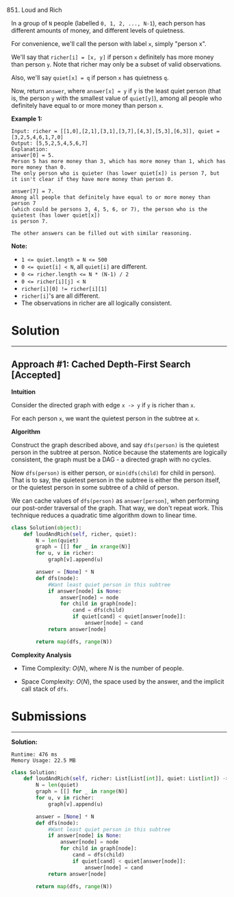 851. Loud and Rich

In a group of `N` people (labelled `0, 1, 2, ..., N-1`), each person has different amounts of money, and different levels of quietness.

For convenience, we'll call the person with label `x`, simply "person x".

We'll say that `richer[i] = [x, y]` if person `x` definitely has more money than person `y`.  Note that richer may only be a subset of valid observations.

Also, we'll say `quiet[x] = q` if person `x` has quietness `q`.

Now, return `answer`, where `answer[x] = y` if `y` is the least quiet person (that is, the person `y` with the smallest value of `quiet[y]`), among all people who definitely have equal to or more money than person `x`.

 

**Example 1:**
```
Input: richer = [[1,0],[2,1],[3,1],[3,7],[4,3],[5,3],[6,3]], quiet = [3,2,5,4,6,1,7,0]
Output: [5,5,2,5,4,5,6,7]
Explanation: 
answer[0] = 5.
Person 5 has more money than 3, which has more money than 1, which has more money than 0.
The only person who is quieter (has lower quiet[x]) is person 7, but
it isn't clear if they have more money than person 0.

answer[7] = 7.
Among all people that definitely have equal to or more money than person 7
(which could be persons 3, 4, 5, 6, or 7), the person who is the quietest (has lower quiet[x])
is person 7.

The other answers can be filled out with similar reasoning.
```

**Note:**

* `1 <= quiet.length = N <= 500`
* `0 <= quiet[i] < N`, all `quiet[i]` are different.
* `0 <= richer.length <= N * (N-1) / 2`
* `0 <= richer[i][j] < N`
* `richer[i][0] != richer[i][1]`
* `richer[i]`'s are all different.
* The observations in richer are all logically consistent.

# Solution
---
## Approach #1: Cached Depth-First Search [Accepted]
**Intuition**

Consider the directed graph with edge `x -> y` if `y` is richer than `x`.

For each person `x`, we want the quietest person in the subtree at `x`.

**Algorithm**

Construct the graph described above, and say `dfs(person)` is the quietest person in the subtree at person. Notice because the statements are logically consistent, the graph must be a DAG - a directed graph with no cycles.

Now `dfs(person)` is either person, or `min(dfs(child)` for child in person). That is to say, the quietest person in the subtree is either the person itself, or the quietest person in some subtree of a child of person.

We can cache values of `dfs(person)` as `answer[person]`, when performing our post-order traversal of the graph. That way, we don't repeat work. This technique reduces a quadratic time algorithm down to linear time.

```python
class Solution(object):
    def loudAndRich(self, richer, quiet):
        N = len(quiet)
        graph = [[] for _ in xrange(N)]
        for u, v in richer:
            graph[v].append(u)

        answer = [None] * N
        def dfs(node):
            #Want least quiet person in this subtree
            if answer[node] is None:
                answer[node] = node
                for child in graph[node]:
                    cand = dfs(child)
                    if quiet[cand] < quiet[answer[node]]:
                        answer[node] = cand
            return answer[node]

        return map(dfs, range(N))
```

**Complexity Analysis**

* Time Complexity: $O(N)$, where $N$ is the number of people.

* Space Complexity: $O(N)$, the space used by the answer, and the implicit call stack of `dfs`.

# Submissions
---
**Solution:**
```
Runtime: 476 ms
Memory Usage: 22.5 MB
```
```python
class Solution:
    def loudAndRich(self, richer: List[List[int]], quiet: List[int]) -> List[int]:
        N = len(quiet)
        graph = [[] for _ in range(N)]
        for u, v in richer:
            graph[v].append(u)

        answer = [None] * N
        def dfs(node):
            #Want least quiet person in this subtree
            if answer[node] is None:
                answer[node] = node
                for child in graph[node]:
                    cand = dfs(child)
                    if quiet[cand] < quiet[answer[node]]:
                        answer[node] = cand
            return answer[node]

        return map(dfs, range(N))
```